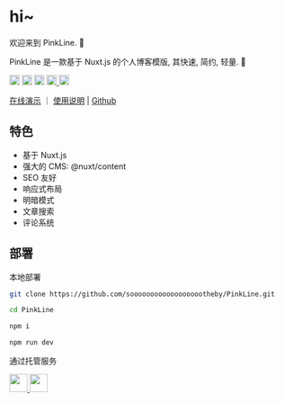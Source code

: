 # hi~

欢迎来到 PinkLine. 🎉

PinkLine 是一款基于 Nuxt.js 的个人博客模版, 其快速, 简约, 轻量. 🍂

<img src="https://img.shields.io/badge/PinkLine-v1.0.1-%23d9908e" style="width: auto; height: 18px"/>
<img src="https://img.shields.io/badge/Nuxt.js-v1.0.0-%2364D88A?logo=nuxt" style="width: auto; height: 18px"/>
<img src="https://img.shields.io/badge/sass-v1.85.1-%23B14A7E?logo=sass" style="width: auto; height: 18px"/>
<a title="萌ICP备" href="https://icp.gov.moe/?keyword=20250416" target="_blank">
<img alt="Static Badge" src="https://img.shields.io/badge/20250416%E5%8F%B7-fa2484?style=flat&logo=data%3Aimage%2Fpng%3Bbase64%2CiVBORw0KGgoAAAANSUhEUgAAAEAAAABACAYAAACqaXHeAAAAAXNSR0IArs4c6QAAAARzQklUCAgICHwIZIgAABHOSURBVHic7ZtpmFTF1cd%2FdXuf6VmYnhlAdiQsGkEWAQEVNb4KGsW8btGAxo1FFAIuBAyLa1BQUFGRqCB5RY3mSWIUI0beyCaLgKjI4gayjszWPT3T6618OLfn9gzTyMCgXzzP00%2FfW1Vd95z%2FPVudqoaf6Cf6iX4M0lo79P%2Fvv09vLL1fa%2B34sfhw%2FtAP1Fo7uHf1dJo9kk9F6U2goUXLfP3g2kom952mlEr%2BkPyoH%2BIhWmtlzv9slvHEyuZs%2FdLA5R5GtseHw5ABCRPC0RoS8b%2BZvbuYxvhBB%2FlN5zuVUvpE83bCANBaK5bufdR8%2FINWxrJPweBi%2FJ4cXA5QKjXI4iLtPpaAUDQEjre4rCdMHLSPs4pPGBhNDoD%2BtPI%2Bc87KLsaijyBecxHZ7ly8LutpSoQ0NVTHIJqQdq8LfC4wlD1GA5E4VEeD%2BHLe4Za%2BmOPP2u3o6L2rKfltMgCS01fPMOatPoXvDg7G6ys8XCANkQRUR9HZOaiRA9B3D0JVJ9AzP0C9sBbi1ZDtITNgkUratllmjh2w1XF3n2lNwfdxAaBf%2BHwqT67qwaYd4HSdhd9ThMM4XKWrYqANuKIPjD8TPbAYhbzkdAb0u3tRc1fD25vBQMBw1zOZRBKqYt%2BRTKzQA09F3T7wY3XNyfcdqwyNBkC%2Ft28cc1cP5s2PQDEAv6cYt%2FNwJqvjEI9D%2F1Pg9n5wbRdb4J1hmLsG5q0Evxs9eiBq3JnQyi1TAOpPW%2BHJ1bBlJ7jdkOXmMHCjCaiKlIBztb66L%2BqO%2Fh%2BpgcUPNDkA%2BovqsfrxlReoBWshFu5JlqcNXpf8Ol1Na2IQiUKrVujb%2B6PG9wWPNUkUmLse5q6CfQfAcECXIthZKqYSi8HJbWD8IPTYHrXM6QoNj61GzVsNZYfA5xV%2FoeqZV00camIHycldy%2BgB%2F1aPDH7iuAHQL24dw6R3hnLwwGl4PW3xuTM5KvBmw0390BPOgo5eW8Vf3oF%2BfBVqwzZwWW9SKaioAv1HGPZ%2FsHQH5LghnoRwDJIJOOc09PgBqGEdhBeAT4Lw2ErU4vWQjEK2uwF%2FYUJ17FuisS20bQNP%2FHKpGtZ%2B3rEBkDvzGczqUXhch9t1OAamQl%2FaEzV%2BAJzb0mZ05UHUnDXwxkZQSfC7wW3lXKVhwICnfwmj%2B0FlBNo8AqFqyMsGlyNNvaNguOG6vjC%2BP%2FQqqDUj%2Fc%2FdqLmr4L0t4HAIGPVDbHUU2rWer7aNHHVsADD5GQJZo2rRDUUgFkP37Iy6YyD6hq61E%2BhdNai5a2HBGqgKQpYHvE5bVQEOheG7yVCY3fADT5kL%2B4IiSEqIWvWOQkEARg9EjzsDVeSyAX96C%2BrJNbDtK%2FB6BQylRBvCzFfRPzQeAP1F9V10um8iAX9zAEIR9F1DUJMGoP21CMGcjahp70HoIHiyRcWNNKHTKZqAkwtg09jD%2B55dB6P%2FAQFfw7%2FVGpKmhMNYHN2tPWrcIPTIn9svoSSBmr4cFq4UPgBKQ%2FMVMzMCYGTqYHtJezCa1779uAP1wADwg3r9S9SgxSjjHtSEl2DDjXBZLzAzzibkccLm%2FTBlWd32kjCMfiWz8CDtTgfkeMHnRX2%2BG8YsQanfw4WvwNI9UOxEP32BaEvqN3C53lw2qfEAfFMOTosZU0OLPAD0W7vgyqdgw07pCxRB50J449fQKhdiSYibdppbnxwGdGxWt604G3BlZAWQ9UJ5DZSGYEhnKJkifAX8sGobDH0UtlSINrj9aWm2o9j8urxtowEwvw2CYXUnTWhdIPPtqQS80LcNfD0JDk2xBfv6TqiaJgIlMwCgEB%2Fw0iZwT4URr4tpeLxHFr6FH16%2BCuZcCm9cC0XZQAwqo1Yk8Fu8AYU5Ak6Kr92VGafOuBw29lWBI00Dii3HdaAKnE74aF%2FD6jr5XfiqHAp8DU%2Bc74MrXpZrvwde%2FxQWb4RAdmb1dyjYfgiuOq1uu54Fs1bAve%2BBQ6H3BiVCtMhGfWEJbSiM76oyiXkEEyivEmcGYGp0sQikS6rAaYDHAe0byEAfXg55nsPb0ynfJx%2BnIR670J9ZeJA%2BtwOufe3wvlyvvCBDoUrCMrwwRyIAiAyHqjNOnRmAYMRmytSoPAFAVVRLu8Ogjt2W1cj30G7iA5qa4kkY1q1u221vwsjXIc8rglZEpD3HYztkBQQTGafNXBGqTthBUgM%2BK6xUJW3YDDes%2FAb%2BdwmUlMKlp8PBKtt5NiVpoFMAHlslWjPyDPj0APgt01Sqdnmt%2FU5UWq3BrM5sApkBqF%2BYSgkVT3NuBT4453lJYwPN4P2vZJzzBJT4AlnQ52nxB4k4rP0WdlWAK02JLd5UepsCzMyKnhmAw16ibrg93dl5T3CJMZBlseKFVz8RP%2BSoJyygta7HZuYyY2aOnfUmjlvXblWLxY9GSkFWvbxBa3CltDS9HXBlzjEyA%2BB32YIqhQ7XCKq5bjvJCEUlR8hvIOTFkhCsgYJsO5rUp0hC6gam9YZSixp3AyYUikI0mkEKl5iGT6KPCkbtZ2qN4c%2FKKGZmAPJ8djKhQJXJw3WBH2VqYejus%2BC05nD1q7Z6poTvWADv3witZtr1vhSZGspCMOhkGNsferWEhIb1e2DmCth6oG5eEIrCXWfB%2Fb9omNclH8O1f4YCAUBX1KBqIxiQm9knZQTALM7CSM%2BmSsSTqpZZIkA8Ab%2FtDR2awfDXRRNS9hiKwtRzoZkPep8EHx%2BQdQBIfC4Lw39Gwtkd6j60WxGM6AmLN8GIVyCQa3n3JAxuL2O%2BrbQSNEvALJcV%2FjScJOk6B9NzGBMKcxsPAK2biVAgk%2B0JAqBb5aGSGjChtfXAG3vDix9JZqc16CRcfor0dSyQrNGD9JWFYOtE6FYMH%2B%2BH6%2F4Cn%2B0Vgfq1h79eB8N7SoIzbBEEcmSeqGUmbe9D8o80jXK5ADe0E0HVgZCdxSY1tPOTiTLHh%2Fb5dj7vMGB3qVx3LbZs1mGHoFF9IRKT60gCLk5LWH4WkFwepDg64RwR%2Fp0dcPos2F0hbzqQA58ehFYzYMchuKwbDD1F5ksntx8KciTfT31yPfJCfhYQt1VeKesYDZhmjPZFkUYDYHQtimAmRSpDQVg0QHUvAJKy8gMIRqF7C8jxicaEYzCmnz1R5yJbk6IRmD1Uroc8DwUFYhqpoonPBXl50PMpGfPoRRCu5%2FjiSfExsYT9SZqAC1q4Ufvj2GFAA%2BafOaf57xsNAL0LJoNejNa2M9pcJtrnzJGsDODOpfJ9Ux8IxwEThnYRO%2F6qDLoWih0mTGhhLYOf3wDK1XB0cDmklLXiGzilWMBOj7udC6WocnJAPp0Lpb2d1G30xn2grNKYBnDFlVIZwscRAFBKRcnKj9dGAqcTvXq3XPdoDe0s%2B3%2F1E6nd3d4fYlVwRXdpX7BBlqFdCgUUU0NLy54%2F%2F84uezXIlRO%2BsEwuL6cuANvGw%2BaxsPE2%2BawfA%2BV%2FEDAAtXqXPXcyCe1bZH4O37c73LsVbPpKfIDbgVr%2BNYw5HQZ3AI9l88EgPL1OQiJuuOUMaV%2BxFXb1kbEgPqva%2Bk0gyw6xDZFpygIHoLKGOg5vzmrxPSmtdDvg7e1w%2Balyv%2FwbyRBBTOXMtvDNMQJgnt8RY%2B1OKTh4HPCuVQUa2hl2fGuN0rBgvQBwaz%2F4n07w1nbAYb%2FFolxZIW4%2FKPfX9oDJ%2FwTtOXwZrDUQg1%2BdKkkSybps%2Fu7vYKSZjwaSYXjuGqkYr9kJBRZ40USUc9tXsySzjJl9AGBc3LWSWCyM1uJVg4dgfwLOOwkGdIIDIcAFXxyEsmqYP0x%2B%2BOw6UF7Y9p3cnxwQR2U44bVPoF0%2BXNVbSuTppTOtoTQIM4bI%2FawVsiuUTm6vXU%2FI90nJvWUbKHSg1pYCCQFHazBjL3PLafccUcYjddInMAXcS2odocsjpSyA7gEJWxjS%2Fsw6%2B3f%2F%2FEwY23FI7js2EyeY54Ub3pC2V6%2BBEb2gtELK5YfCcn3vBTD1PAl%2F05ZJbpFOsRqpPZRVy6cyCMP7SN%2BfN4HXAixpQl5hQikV5wh0RBNQSiX1kNdMPvhM6gFZLpi%2FFu6x7HxHqSyaslxiBlMGw5vbZFqXIf0gjjCVKRoKOj8GOybAoitEa5bukPGXdLUfftIfITfLVvVUYrPwGmsDxBoXScBl3UX9F66XUJpqH94PFhxJwqM5InNz73KWbqrC5%2FbjdMDXe%2BDrKHTwwKZ9AoDTgL0hmPQvWLIF8r2iMRGrFNU6z3bkPhfsC0HWdHj%2Bcvh1DztrBJj3IYx9UzLB1KLIoSSJAri%2BV4NsqhUlsiETsCrCkUiYm3uVfx8A31u60VobqKkLKHDfiGFIYnJlP1g0FP3UFtTtr0hNT2txWh6nvZROmlIjqIiIlqQ7vKQpFV0zBs1yxElWhcHpFuHTcwStJeFqnQuxtHJbSQj%2BfisMaYM%2Bfwlq7XbR1EQStPtFKu65WSl1xPrckX0AoJQyuWngIcLRECAPeGmV9I3tLpuiyaQIl%2B2uW0dwGKKK9YVP9RX4JA0GMYFArji2%2BgmSUpLultdIphmOQUW1ZJJD2kBJAvX%2Bx%2FZGaVWsigmDD32f8EcFAAB%2FunAS0egbEg2UhMSx70vfC1dDeT1vXl%2FQ76v4OoyjG%2Bd0CMAOBeFqeP066bvlTdmLTO1iJZJvMLXfEb1%2Fio4KAKWU5tyeJURiogV%2BD8x7F0LArztBtw72eZ8fgqpjcF5PGFQshy3%2BsSataBsJMWJQydEeqjrq8q3WWqHuXkggb4Q4uBi6WzvUut%2BigxqVNwUKsuzdpBNFSRMqEmhzujDf%2FkkoL5ftd62hNLwY%2FdD1RwvAUXOrlNLmVYN2EYqWAeBxodZvR7%2BwDZWr0K%2FeBGXBzKbQFKQ1lAdh1VgRfvoa2L3fPntQURM0J160qzFH6hpdwNfc%2BxIFnuEYhlXaCqMPzIDmLtTED%2BCxt2VtfyR7PhbSGkor0HOHo%2B7oDlsqocdDdtUokYSo8ZaqufeSxkzbeH39y43fUBasrHWIeV5Up1nSN%2Fts9PWDZAe3KTXBEp7JvxLhI0CP2RI%2BU46vIlhpLh%2F1RWOnbjQA6sqOU7m0%2F4tU1lQA4HKCjqJazZH%2BhZfAhKFQWmnvzx0PJU0R%2FrHfwINnyo5X8cOQ65TIIXZfwdghCx39C8c3Wp5j5Uu3fHwOoYrr8brzASli5DeDvRYPr30JVz8vESNV9WnUA6yjMdVJWD4WBjeHKOjih1FmzI75oWgFXVovUltubbTwcLwHJZ0z5pDFDbidUh2piQFu2HkXtHRBhQl958POXdDMX3cXJ%2BOk1lGYiio4oxt8eIPo6WchOG0W5DhspxeJVuLOXqTK7hl3rDIcV8xSiWnjCSYWEUvIZrzPDc4EnDQVFmyFfAN2jEYvvAFCVjk8kWzYP6QOWJaG0QkH%2Bm9jYN0NaAN4aD38%2FAHId9YVPul56XiEhyY6K6y99z2II3krXlehnM6S8rfu3Rm1%2FEawKmHM2QxT34FQpRyD9bgAbZ81LCpCz7wYfmudPtsThfNegJ27ZZGTcnjhSCnZOc%2Bp0nsmHy%2FvTRardIcnHmTX%2FpE0yw7UMhpNQFUNjLoAnjlfxgEs24uauwbe2gw40Ff2gt8NgDOLhKkw6JvfRL2yEnKyLKCwHF5VKb1%2BNl9tvGlKU%2FDdpME6OfztB4zFy0fRLCeAI%2B2sX1VUNjZGDETffz6qbcMnSPTnIbj336i%2Ffij7fKlTpSDmUREMMvHSp9Tss5tEeGhiAAD0vw88wJD5XUnGLiDfl1v35GYMaqLoTm1RY%2Fqhb%2BkNNUnUcxvg2Q9hz37ISjsLDBJKy2uC5OYs4z9jdqvT8yY0Jb8n4CiH9ReZce%2FPNp5Y1hqP60L8nrpAxK3T5AlrAeVyytt2GnUPQIeiQeLmv5j%2Byz1M6z%2FxRPxr5IQAkCKttWLE27NZvOIknI6h%2BD05hx15h7r3SROCkRCmepvbBu%2FnqV9MOJH%2FHTqhAKRIa63MGR%2FONh7%2FoAWVpZfg9ebgc9Y9h1gTh2ikhubN%2F85d5%2B5nYq8T8sbr0w8CQIq01op1h2abz28oMl752CBYdjGYb1HY0uTa0zFv7VNpnJo77of%2B69yPQlprh%2F6yatKP%2BafJn%2Bgn%2Bon4L4cd%2F2hQhc%2BBAAAAAElFTkSuQmCC&logoSize=auto&label=%E8%90%8CICP%E5%A4%87&labelColor=282726" style="width: auto; height: 18px">
</a>
<a href="https://travel.moe/go.html" title="异次元之旅-跃迁-我们一起去萌站成员的星球旅行吧！" target="_blank">
<img alt="Static Badge" src="https://img.shields.io/badge/%E5%BC%82%E6%AC%A1%E5%85%83%E4%B9%8B%E6%97%85-e77c8e?style=flat&logo=data%3Aimage%2Fpng%3Bbase64%2CiVBORw0KGgoAAAANSUhEUgAAAEAAAABACAMAAACdt4HsAAAABGdBTUEAALGPC%2FxhBQAACklpQ0NQc1JHQiBJRUM2MTk2Ni0yLjEAAEiJnVN3WJP3Fj7f92UPVkLY8LGXbIEAIiOsCMgQWaIQkgBhhBASQMWFiApWFBURnEhVxILVCkidiOKgKLhnQYqIWotVXDjuH9yntX167%2B3t%2B9f7vOec5%2FzOec8PgBESJpHmomoAOVKFPDrYH49PSMTJvYACFUjgBCAQ5svCZwXFAADwA3l4fnSwP%2FwBr28AAgBw1S4kEsfh%2F4O6UCZXACCRAOAiEucLAZBSAMguVMgUAMgYALBTs2QKAJQAAGx5fEIiAKoNAOz0ST4FANipk9wXANiiHKkIAI0BAJkoRyQCQLsAYFWBUiwCwMIAoKxAIi4EwK4BgFm2MkcCgL0FAHaOWJAPQGAAgJlCLMwAIDgCAEMeE80DIEwDoDDSv%2BCpX3CFuEgBAMDLlc2XS9IzFLiV0Bp38vDg4iHiwmyxQmEXKRBmCeQinJebIxNI5wNMzgwAABr50cH%2BOD%2BQ5%2Bbk4eZm52zv9MWi%2FmvwbyI%2BIfHf%2FryMAgQAEE7P79pf5eXWA3DHAbB1v2upWwDaVgBo3%2FldM9sJoFoK0Hr5i3k4%2FEAenqFQyDwdHAoLC%2B0lYqG9MOOLPv8z4W%2Fgi372%2FEAe%2Ftt68ABxmkCZrcCjg%2F1xYW52rlKO58sEQjFu9%2Bcj%2FseFf%2F2OKdHiNLFcLBWK8ViJuFAiTcd5uVKRRCHJleIS6X8y8R%2BW%2FQmTdw0ArIZPwE62B7XLbMB%2B7gECiw5Y0nYAQH7zLYwaC5EAEGc0Mnn3AACTv%2FmPQCsBAM2XpOMAALzoGFyolBdMxggAAESggSqwQQcMwRSswA6cwR28wBcCYQZEQAwkwDwQQgbkgBwKoRiWQRlUwDrYBLWwAxqgEZrhELTBMTgN5%2BASXIHrcBcGYBiewhi8hgkEQcgIE2EhOogRYo7YIs4IF5mOBCJhSDSSgKQg6YgUUSLFyHKkAqlCapFdSCPyLXIUOY1cQPqQ28ggMor8irxHMZSBslED1AJ1QLmoHxqKxqBz0XQ0D12AlqJr0Rq0Hj2AtqKn0UvodXQAfYqOY4DRMQ5mjNlhXIyHRWCJWBomxxZj5Vg1Vo81Yx1YN3YVG8CeYe8IJAKLgBPsCF6EEMJsgpCQR1hMWEOoJewjtBK6CFcJg4Qxwicik6hPtCV6EvnEeGI6sZBYRqwm7iEeIZ4lXicOE1%2BTSCQOyZLkTgohJZAySQtJa0jbSC2kU6Q%2B0hBpnEwm65Btyd7kCLKArCCXkbeQD5BPkvvJw%2BS3FDrFiOJMCaIkUqSUEko1ZT%2FlBKWfMkKZoKpRzame1AiqiDqfWkltoHZQL1OHqRM0dZolzZsWQ8ukLaPV0JppZ2n3aC%2FpdLoJ3YMeRZfQl9Jr6Afp5%2BmD9HcMDYYNg8dIYigZaxl7GacYtxkvmUymBdOXmchUMNcyG5lnmA%2BYb1VYKvYqfBWRyhKVOpVWlX6V56pUVXNVP9V5qgtUq1UPq15WfaZGVbNQ46kJ1Bar1akdVbupNq7OUndSj1DPUV%2Bjvl%2F9gvpjDbKGhUaghkijVGO3xhmNIRbGMmXxWELWclYD6yxrmE1iW7L57Ex2Bfsbdi97TFNDc6pmrGaRZp3mcc0BDsax4PA52ZxKziHODc57LQMtPy2x1mqtZq1%2BrTfaetq%2B2mLtcu0W7eva73VwnUCdLJ31Om0693UJuja6UbqFutt1z%2Bo%2B02PreekJ9cr1Dund0Uf1bfSj9Rfq79bv0R83MDQINpAZbDE4Y%2FDMkGPoa5hpuNHwhOGoEctoupHEaKPRSaMnuCbuh2fjNXgXPmasbxxirDTeZdxrPGFiaTLbpMSkxeS%2BKc2Ua5pmutG003TMzMgs3KzYrMnsjjnVnGueYb7ZvNv8jYWlRZzFSos2i8eW2pZ8ywWWTZb3rJhWPlZ5VvVW16xJ1lzrLOtt1ldsUBtXmwybOpvLtqitm63Edptt3xTiFI8p0in1U27aMez87ArsmuwG7Tn2YfYl9m32zx3MHBId1jt0O3xydHXMdmxwvOuk4TTDqcSpw%2BlXZxtnoXOd8zUXpkuQyxKXdpcXU22niqdun3rLleUa7rrStdP1o5u7m9yt2W3U3cw9xX2r%2B00umxvJXcM970H08PdY4nHM452nm6fC85DnL152Xlle%2B70eT7OcJp7WMG3I28Rb4L3Le2A6Pj1l%2Bs7pAz7GPgKfep%2BHvqa%2BIt89viN%2B1n6Zfgf8nvs7%2Bsv9j%2Fi%2F4XnyFvFOBWABwQHlAb2BGoGzA2sDHwSZBKUHNQWNBbsGLww%2BFUIMCQ1ZH3KTb8AX8hv5YzPcZyya0RXKCJ0VWhv6MMwmTB7WEY6GzwjfEH5vpvlM6cy2CIjgR2yIuB9pGZkX%2BX0UKSoyqi7qUbRTdHF09yzWrORZ%2B2e9jvGPqYy5O9tqtnJ2Z6xqbFJsY%2BybuIC4qriBeIf4RfGXEnQTJAntieTE2MQ9ieNzAudsmjOc5JpUlnRjruXcorkX5unOy553PFk1WZB8OIWYEpeyP%2BWDIEJQLxhP5aduTR0T8oSbhU9FvqKNolGxt7hKPJLmnVaV9jjdO31D%2BmiGT0Z1xjMJT1IreZEZkrkj801WRNberM%2FZcdktOZSclJyjUg1plrQr1zC3KLdPZisrkw3keeZtyhuTh8r35CP5c%2FPbFWyFTNGjtFKuUA4WTC%2BoK3hbGFt4uEi9SFrUM99m%2Fur5IwuCFny9kLBQuLCz2Lh4WfHgIr9FuxYji1MXdy4xXVK6ZHhp8NJ9y2jLspb9UOJYUlXyannc8o5Sg9KlpUMrglc0lamUycturvRauWMVYZVkVe9ql9VbVn8qF5VfrHCsqK74sEa45uJXTl%2FVfPV5bdra3kq3yu3rSOuk626s91m%2Fr0q9akHV0IbwDa0b8Y3lG19tSt50oXpq9Y7NtM3KzQM1YTXtW8y2rNvyoTaj9nqdf13LVv2tq7e%2B2Sba1r%2Fdd3vzDoMdFTve75TsvLUreFdrvUV99W7S7oLdjxpiG7q%2F5n7duEd3T8Wej3ulewf2Re%2FranRvbNyvv7%2ByCW1SNo0eSDpw5ZuAb9qb7Zp3tXBaKg7CQeXBJ9%2BmfHvjUOihzsPcw83fmX%2B39QjrSHkr0jq%2Fdawto22gPaG97%2BiMo50dXh1Hvrf%2Ffu8x42N1xzWPV56gnSg98fnkgpPjp2Snnp1OPz3Umdx590z8mWtdUV29Z0PPnj8XdO5Mt1%2F3yfPe549d8Lxw9CL3Ytslt0utPa49R35w%2FeFIr1tv62X3y%2B1XPK509E3rO9Hv03%2F6asDVc9f41y5dn3m978bsG7duJt0cuCW69fh29u0XdwruTNxdeo94r%2Fy%2B2v3qB%2FoP6n%2B0%2FrFlwG3g%2BGDAYM%2FDWQ%2FvDgmHnv6U%2F9OH4dJHzEfVI0YjjY%2BdHx8bDRq98mTOk%2BGnsqcTz8p%2BVv9563Or59%2F94vtLz1j82PAL%2BYvPv655qfNy76uprzrHI8cfvM55PfGm%2FK3O233vuO%2B638e9H5ko%2FED%2BUPPR%2BmPHp9BP9z7nfP78L%2FeE8%2FstRzjPAAAAIGNIUk0AAHomAACAhAAA%2BgAAAIDoAAB1MAAA6mAAADqYAAAXcJy6UTwAAAMAUExURUxpcfX19QAAAAAAAPT09AQEBAAAAPLy8vDw8QAAAPX19QAAAD8%2FP%2Brq6h0dHQAAAGpqarS0tAAAAAkJCfLy8iAgIO3t7fn6%2BfPz82JiYvPz8%2B3t7fPz8%2Bbm5igoKFFRUfHx8QAAAPPz8%2B7u7u%2Fv7wAAAPT09La2tgAAAPPz8%2FT09C4uLlxcXLm5uYCAgI6OjuHh4X19fdjY2PHx8fHx8dnZ2fPz8%2FLy8vb29jc3N7%2B%2Fv%2FPz8%2FPz82tra%2FDw8PPz87W1tfHx8fLy8tDQ0Pj4%2BPHx8fHx8REREaWlpaOjo35%2Bfs3NzYeHhwICAunp6dfX1%2FHx8fPz883NzTw8PJ2dnfPz852dnYGBgRgYGLc6Ov90dP94eP92dvPz8%2F%2F%2F%2F%2F94dLU4N%2F39%2B%2Fv7%2Bf92dPtycrM4OLE1Nfn6%2BK80NP7%2B%2Ffz9%2Bvj49%2FLy8v%2F%2F%2B7M2NtRRUbo8PMJCQsxLS%2Fdtbf10dOJcXO5mZsZFRbo6Ob87OfRqaikpZNBNTfb19d1YWMLAz7o4N0tJezIzbEBAde9oaPlwcOtkZD0xZywrZuliYmpCbOHg5jMsZTY1beBaWjg4cZFPbr1AQOltdLw%2BPS8tZ%2BdeXlc6Z0k2aVBPgL9AQPdxc744Nefn69XU3bU6OtlWVjAwatnY4Dw7cthUVKtDSllXhWM4Xv9ycczJ1MlISOXl6bOxxISAop2ZsqRWb74%2BPb1gc5GNqnZHbHNwllE4adlQTlc%2FbfFqapaTr5JJXf96eOzr7d1qdGJfi8bF0UQxY7E9QfFoaMfF0%2BNsdIB8n4NKa25Ea%2FFwdHt4nGpokb9CQsNEREZGebNDSKNEUK9YbYZIYfX188dISGBCbKupvkg%2FccVicjcwZ%2FdpZntKb448UPtxccXD0bdCQ3E9Xrm3x3Bsk%2F97eYpOcDYtZc%2FO2a%2BswKKet9Vnc85mc5WRrWpmj59NX4qIps1kcsZNUEszYl5ciUI6btHP2YVGXmxokcNaZnZ0m6mlu7tESF5ei7NQXlIyXJdScLc4Orm1x6s4PBAtR%2BAAAABZdFJOUwBoRwI7NBSm%2FhsODnzxZQqfxCpa90D4%2FsiW7vTj7VZ0BBwiXlUmusoufZ10jM6Sp%2Bmk5jTfbZKI%2BlHNREY9OK9dly3jFuViHrm5q9mjChjn1cHdXqmfr6saz%2FCKHwAAAAlwSFlzAAALEwAACxMBAJqcGAAAChRJREFUWIXt11lMXNcZB%2FD%2FPTMDs8GMGfCwmM2AYYB4Ywm5Dsbb2M5ix2kcEtuxq6S1ozZO0qR9cfMSRWry1CpVqqhSmjZqo9ZNvCiOncTBBBPwhglgBgwY5jIDHmCGYfYz6517%2BmDHBi%2Bpqj5V6vd0Hs756fu%2Bc74rXeD%2F8V%2BH7PZyA%2FFxpdWzif8M4L5f1Cz1lQM4JhUoesMAoM7OPVcftDYsds%2FE8%2FQn%2Fh1Qqm%2FY%2F34cKoMXhzOKpDPyssUpvc9%2Bv%2Bvww9eGioUfAmqcO9iBvjVY%2FFVrXB3QHUkPeZ5OFxMMWiCkiqoybLqL4WviPYAbPSgS9rBViWH7NS0pDG8WUNV2sEL54c%2BlnxqeSzHtbiykM1IiwzQR56T7ZLBB1oDaZWd18O05Tson9Mcj%2F%2FhIseQrwjJCgDYRytonXOphBu%2Bx%2FLQz9wRKHgk32Rbv7LzOc2RqCHszcaovf1q35NET1aDjE%2FWekkv2qgzD79VwfH5HHTdK8NXLnrEbpq94r0bjedqVx61ts7%2FqeCFFeNc3OOhZ92nKrMjLhm1ksSBPTyOeewCbDeG1c6TH6veX9gvWB%2BXO6KZcz%2B%2B6p%2BVPOMOu%2FsdPzAy38SrpGn37iCx1tGLqboDLkj1FrJsdftDKLp%2Fj%2Bk%2BE4J%2FBbe8W%2B91149qRUFKSqj99xM86GovHCy9XOdmdQPV3D3hU1clomFIBWH3F8%2BgfH%2BpdfYxjDMrmDmUQQF9q98Z6ddd2V3hta63tTmA2Zcns7rM5Qr4AAIJqUWVrsuhqwSwAd7hcud4CQJRGOh4qP7w5IKy4uGLiFkAAAGGTLv4ekfHXzEazEVDZ3%2BBenIt6VATgLIqhgIoAQCQR6X7wRMWuI%2BuTz96RAfLaNzZu%2FkRr76ECT%2Fns2bRQ66urOvVBgHGOjW2NVo4BQN%2BmMblLH0vXWpx3AHMbwoLoX%2FmgtZ72U6HEOBdk7baV6jQ3wMQ6MmCaIjeF3IzR%2BnFpMDW8oASEqY7T7%2F16DC1OAC0XyJuEm%2BIs21UcwD6ms%2Frl7MbOjySRxYuxfr1mYQaYtlYN7bQ6m61KnlI0ZZ4OMm467XyjlWMgrryxJTrXjY2Dc%2Bbx3ecV35RdXwgkcttqK3uj7h6%2Bhad8i2uvnTLxSXK5bkMfGAkVCHnpbsIASKFqb3uVtZBzxhYAcsXB99YFi7%2FTWhf1UwHxAVmEYxZDeVxwA4xLre8uFQMAAFX3z4ZybGLSEV4AlE9XvHp1a8oma2J5CeUpn29ZMwni4oRmGwUYpfVdSxEkDBAVW%2Fqa%2FdcN4yE2D1AvO9azYnby5JlfXNXD2EIFQbutzMK4VHJZUegGGKV1A1KpkzCAdWQ5bP6EV%2BmbB%2BRn2XasKVv%2FebItNTg8bOQFxK02SWS0SAynxESA0dFcT3nGNAAVGtwrBpPTgjTvGnM7IlO%2FHQttJdgc2a91wgisDDZxRKrjdG5NDgEkIuj7hw2VHImITU8kNJqlObJ5GUzukkmP2weGfaw%2FFInxLRQQmqRokPTS7Wu6iI4yMC5YnIg%2BZwsQkm8PyHxtMil2C5DVLY2%2Fc8Tc1OEl2dRpUpaUUArBJSt1EmYJlF7nmAgw4srkOklO5M2Lk3VbPo9zzuQtgOmKUxOy6t%2FsCLgDjEwHstEPIM5LehfgVifCabV2gGFHT07Mf%2FBo94FWMmbsbbDeLiFQwz33ZbL47wgC3L4%2Bv7WJ8pQKviUIEvZ6ujP0ZLGFMPQlPYtknZN7ZueGI8HBuOd2E%2BHHReBcsLmSg%2FRRhHv5wvIWJxAa2GliOFQpqt83VDECSJyD6F77NHT7DX0P6JCaVugo%2BSAXALgZx%2F4LZqPZiNAHm%2FM4cmgmkPpxdk02B0hsxvzPggbcipslrF1Mdzsje1SKoUI3wGAJNH%2FmFXjKDw%2BU6l2Eibr8joBe%2BUYbA%2BujvixZ9pDaqnTfzmAGYHO1v%2F54NuxREQBc%2FZFqrbHF2YLQgIYHYTNPPXDA%2FexhcACULxWPU%2FQa5mew2iAWjmWq7dGXO3M8hIH1Bwy5jibKU37YF8z2grW5bORSeaDITRhn6luVHGv3aeY1MXpYcSnrSlQeOaEuqmIAJG5VVANni7MFIVpkqOQk7hWFLhgz80puTy7VtCvrydJ5TdQ%2FLLfv8xWADSkubip8B4D01%2F6coNZsNAMhhLeZOByaNi%2FL%2FKDvlarLX4cLwrRH0TavhFhvqVQR5DtEEtR1N5x1A%2BA4p%2BGpz7wCjFRo%2BiKbaUPclX6%2Fac%2Bfpt7uX6dpIwaL5vZThk9qTJBJWaozSZh29Mb8cZzz%2Bt6BOHgBQti3ylngZhycPdWkqEo1Yjk1KsXYvHdQPJLoqRpYAhUit%2BYP3EtfH9CaW4xmI0IQ0zYWgnGRx6PDf1EcV5aStOT8L5JXaWI1NinbzkC3T4RvzB9rdZduOtrUL1BACJsuVJbFEslzb31VfH4mpukTFwBY1r62lkzLPAoRu0Zvzh8Aizw53FRCeUohNHVNLnvGkeYjy5MOxQUuiAWAbK6yc7GXPV8wIra61Yno4lw3AMCuqmkpMbZQAEI8XnGU%2BjzbTtZYoqGYfyHg4yYK597qUGu6JeD19IfP1UT9hAEIjedNG0tKKE95SoV4PJmJks7932ZYmqwLAEiV36w%2B0jhUjE19aN31oWJ0V8hFGAAuWOwYze8XqEABAErvQxFPhA6YhhYCMFWlS1nbT5WNOSW07pR7uiZrWQgAI4%2BMyrJdi%2FgbSYDqUNNeMLnaEkwsBIQxMWPK9fxR%2BdYVI2KfXacMBFKetBAG1kfDsVJHvrGFCjzlBaUqw9V0IdaV614IgFONFgYnf3kxIzYbTU3QQyP7uki23k0YCBdc71naRc20nwqgslxX5og8Y9J%2FB8A8FZfXCbrH2ubMT3%2BhSDkdDJhS%2BjmtKHIc5M3uZm%2FWjB1GnvIejTe7vPuCXxlbCABTVSdrByoS6tkB42ttcmw9rhQrxwxZB9OC%2B8Zqld%2BtKVsScghU0L1W%2FS3n2PVlLHkngCl%2B1DAwLt%2FZjt6shhcCmu5kWGf7w2nTj07XfuJeflJXAINct4ib6UmnY%2B8WrrDeBcBW1lmU9HdU5fzYHi20T75Ybq5MM2X%2BzTlTU3s%2BWdMZqTHk1ucr6waqz8ipNOO7G8DEDovTkLTb3DbTVKCudbjP5hpBRUK%2FKTTjsOz3tLtcGUjXTNd3hGwur3gPAAPOZF5HoXjdPzgh2yKNs1h5MnlSGH5AHlNEv30s2pgpXoun1L8DaWYyJTHvj2V%2BaJYbWOvzFDJoEQKgCkF2qlRvbbbLAfUT3kB7OoKzXWQW9wGAbRfV%2BmhF9w6JAprewfqeNWdJyKAOaNcDGgqd%2F%2FSq8yEVvT8AyAqu53BpcxFAZbARhVdWZI9ji1awFc%2FGFFn2vGmv%2BUzyfodvEjJdypaMigpFRtmWFN3NZm1TFFRptVUGokj54dM%2FENtSireoNHd3%2F382%2FgW%2BEwEdPAnCzwAAAABJRU5ErkJggg%3D%3D&logoSize=auto&labelColor=282726" style="width: auto; height: 18px">
</a>

[在线演示](https://pinkline.s22y.moe/) ｜ [使用说明](https://pinkline.s22y.moe/article) | [Github](https://github.com/sooooooooooooooooootheby/PinkLine)

## 特色

-   基于 Nuxt.js
-   强大的 CMS: @nuxt/content
-   SEO 友好
-   响应式布局
-   明暗模式
-   文章搜索
-   评论系统

## 部署

本地部署

```bash
git clone https://github.com/sooooooooooooooooootheby/PinkLine.git

cd PinkLine

npm i

npm run dev
```

通过托管服务

<a href="https://vercel.com/new/clone?repository-url=https://github.com/sooooooooooooooooootheby/PinkLine" target="_blank">
<img src="https://vercel.com/button" style="width: auto; height: 32px">
</a>
<a href="https://app.netlify.com/start/deploy?repository=https://github.com/sooooooooooooooooootheby/PinkLine" target="_blank">
<img src="https://www.netlify.com/img/deploy/button.svg" style="width: auto; height: 32px">
</a>
